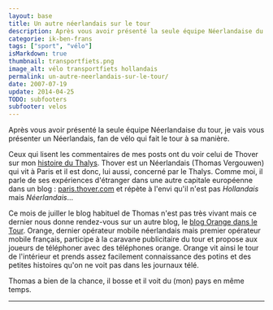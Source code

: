 ```yaml
---
layout: base
title: Un autre néerlandais sur le tour
description: Après vous avoir présenté la seule équipe Néerlandaise du tour, je vais vous présenter un Néerlandais, fan de vélo qui fait le tour à sa manière.
categorie: ik-ben-frans
tags: ["sport", "vélo"]
isMarkdown: true
thumbnail: transportfiets.png
image_alt: vélo transportfiets hollandais
permalink: un-autre-neerlandais-sur-le-tour/
date: 2007-07-19
update: 2014-04-25
TODO: subfooters
subfooter: velos
---
```


Après vous avoir présenté la seule équipe Néerlandaise du tour, je vais vous présenter un Néerlandais, fan de vélo qui fait le tour à sa manière.

Ceux qui lisent les commentaires de mes posts ont du voir celui de Thover sur mon [histoire du Thalys](/une-nouvelle-ligne-a-grande-vitesse). Thover est un Néerlandais (Thomas Vergouwen) qui vit à Paris et il est donc, lui aussi, concerné par le Thalys. Comme moi, il parle de ses expériences d'étranger dans une autre capitale européenne dans un blog : [paris.thover.com](http://paris.thover.com) et répète à l'envi qu'il n'est pas *Hollandais* mais *Néerlandais*...

<!-- [![http://paris.thover.com/images/blog/storyimages/60.jpg]()TODO: Add image alt{.left}|http://www.orangedansletour.com/] -->

Ce mois de juiller le blog habituel de Thomas n'est pas très vivant mais ce dernier nous donne rendez-vous sur un autre blog, le [blog Orange dans le Tour](http://www.orangedansletour.com/). Orange, dernier opérateur mobile néerlandais mais premier opérateur mobile français, participe à la caravane publicitaire du tour et propose aux joueurs de téléphoner avec des téléphones orange. Orange vit ainsi le tour de l'intérieur et prends assez facilement connaissance des potins et des petites histoires qu'on ne voit pas dans les journaux télé.

Thomas a bien de la chance, il bosse et il voit du (mon) pays en même temps.

---